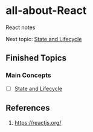 # all-about-React
React notes

Next topic: [State and Lifecycle](https://reactjs.org/docs/state-and-lifecycle.html)

## Finished Topics

### Main Concepts

- [ ] [State and Lifecycle](https://reactjs.org/docs/state-and-lifecycle.html)

## References

1. https://reactjs.org/
